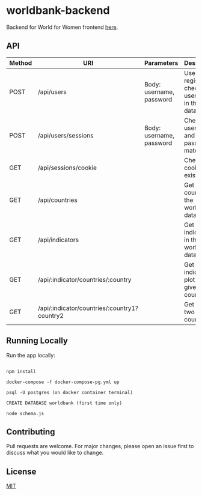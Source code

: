 # worldbank-backend

Backend for World for Women frontend [here](https://github.com/gsinghlak12/worldbank).

## API

| Method | URI                  | Parameters               | Description                                               | Status |
| ------ | -------------------- | ------------------------ | --------------------------------------------------------- | ------ |
| POST   | /api/users           | Body: username, password | User registration; checks if user exists in the database. | Done   |
| POST   | /api/users/sessions    | Body: username, password | Check username and password match                       | Done   |
| GET    | /api/sessions/cookie |                          | Check cookie exists                                        | Done |
| GET    | /api/countries |                                | Get a list of countries in the worldbank database          | Done |
| GET    | /api/indicators |                                | Get a list of indicators in the worldbank database        | DONE |
| GET    | /api/:indicator/countries/:country |     | Get an indicator plot for a given country         | DONE |
| GET    | /api/:indicator/countries/:country1?country2|                                | Get plot of two countries     | TO DO |



## Running Locally

Run the app locally:

```

npm install

docker-compose -f docker-compose-pg.yml up

psql -U postgres (on docker container terminal)

CREATE DATABASE worldbank (first time only)

node schema.js
```

## Contributing

Pull requests are welcome. For major changes, please open an issue first
to discuss what you would like to change.

## License

[MIT](https://choosealicense.com/licenses/mit/)
